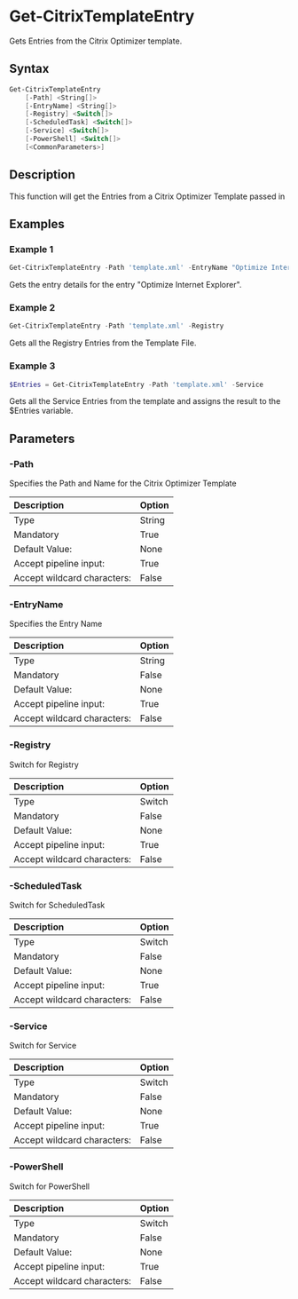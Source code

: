 # Get-CitrixTemplateEntry

Gets Entries from the Citrix Optimizer template.

## Syntax

```PowerShell
Get-CitrixTemplateEntry
    [-Path] <String[]>
    [-EntryName] <String[]>
    [-Registry] <Switch[]>
    [-ScheduledTask] <Switch[]>
    [-Service] <Switch[]>
    [-PowerShell] <Switch[]>
    [<CommonParameters>]
```
## Description

This function will get the Entries from a Citrix Optimizer Template passed in

## Examples

### Example 1

```PowerShell
Get-CitrixTemplateEntry -Path 'template.xml' -EntryName "Optimize Internet Explorer"
```

Gets the entry details for the entry "Optimize Internet Explorer".

### Example 2

```PowerShell
Get-CitrixTemplateEntry -Path 'template.xml' -Registry
```

Gets all the Registry Entries from the Template File.
 
 ### Example 3

```PowerShell
$Entries = Get-CitrixTemplateEntry -Path 'template.xml' -Service
```

Gets all the Service Entries from the template and assigns the result to the $Entries variable.

## Parameters

### -Path

Specifies the Path and Name for the Citrix Optimizer Template

| Description | Option |
|:---|:---|
| Type    | String |
| Mandatory    | True |
| Default Value: | None |
| Accept pipeline input: | True |
| Accept wildcard characters: | False |

### -EntryName

Specifies the Entry Name

| Description | Option |
|:---|:---|
| Type    | String |
| Mandatory    | False |
| Default Value: | None |
| Accept pipeline input: | True |
| Accept wildcard characters: | False |

### -Registry

Switch for Registry

| Description | Option |
|:---|:---|
| Type    | Switch |
| Mandatory    | False |
| Default Value: | None |
| Accept pipeline input: | True |
| Accept wildcard characters: | False |

### -ScheduledTask

Switch for ScheduledTask

| Description | Option |
|:---|:---|
| Type    | Switch |
| Mandatory    | False |
| Default Value: | None |
| Accept pipeline input: | True |
| Accept wildcard characters: | False |

### -Service

Switch for Service

| Description | Option |
|:---|:---|
| Type    | Switch |
| Mandatory    | False |
| Default Value: | None |
| Accept pipeline input: | True |
| Accept wildcard characters: | False |

### -PowerShell

Switch for PowerShell

| Description | Option |
|:---|:---|
| Type    | Switch |
| Mandatory    | False |
| Default Value: | None |
| Accept pipeline input: | True |
| Accept wildcard characters: | False |
